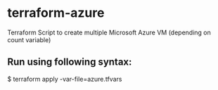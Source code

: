 # terraform-azure
Terraform Script to create multiple Microsoft Azure VM (depending on count variable)

## Run using following syntax:
$ terraform apply -var-file=azure.tfvars
